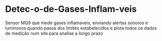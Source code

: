 # Detec-o-de-Gases-Inflam-veis
Sensor MQ9 que mede gases inflamaveis, enviando alertas sonoros e luminosos quando passa dos limites estabelecidos e plota todos os dados de medição num site para analise a longo prazo

